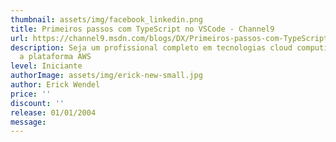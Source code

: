 ```yaml
---
thumbnail: assets/img/facebook_linkedin.png
title: Primeiros passos com TypeScript no VSCode - Channel9
url: https://channel9.msdn.com/blogs/DX/Primeiros-passos-com-TypeScript-no-Visual-Studio-Code
description: Seja um profissional completo em tecnologias cloud computing usando
  a plataforma AWS
level: Iniciante
authorImage: assets/img/erick-new-small.jpg
author: Erick Wendel
price: ''
discount: ''
release: 01/01/2004
message: 
---
```

